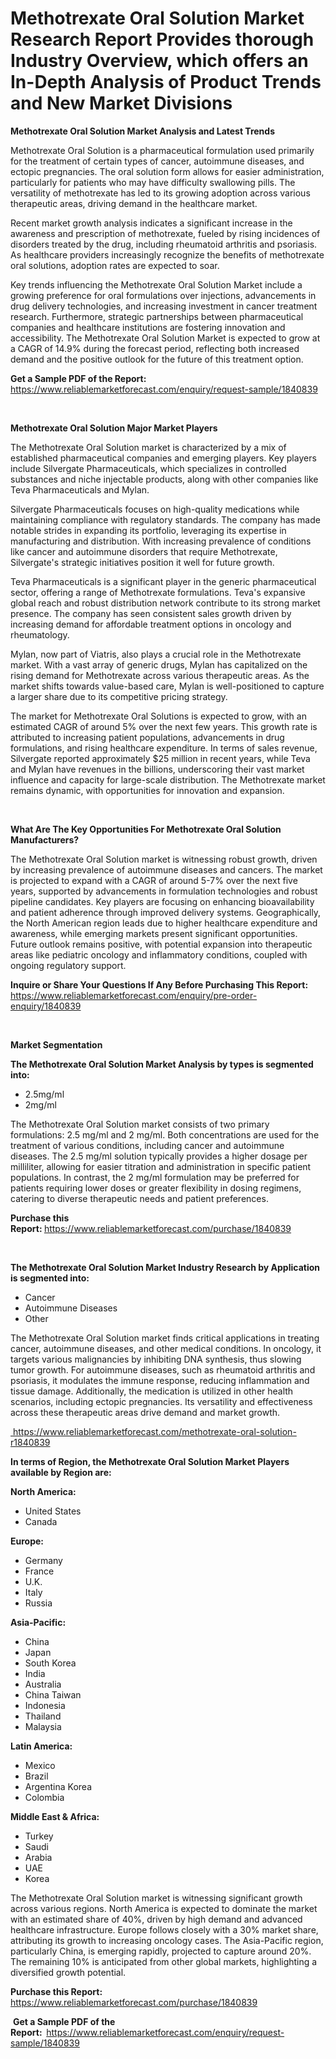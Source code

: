 <p><h1>Methotrexate Oral Solution Market Research Report Provides thorough Industry Overview, which offers an In-Depth Analysis of Product Trends and New Market Divisions</h1></p><p><strong>Methotrexate Oral Solution Market Analysis and Latest Trends</strong></p>
<p><p>Methotrexate Oral Solution is a pharmaceutical formulation used primarily for the treatment of certain types of cancer, autoimmune diseases, and ectopic pregnancies. The oral solution form allows for easier administration, particularly for patients who may have difficulty swallowing pills. The versatility of methotrexate has led to its growing adoption across various therapeutic areas, driving demand in the healthcare market.</p><p>Recent market growth analysis indicates a significant increase in the awareness and prescription of methotrexate, fueled by rising incidences of disorders treated by the drug, including rheumatoid arthritis and psoriasis. As healthcare providers increasingly recognize the benefits of methotrexate oral solutions, adoption rates are expected to soar.</p><p>Key trends influencing the Methotrexate Oral Solution Market include a growing preference for oral formulations over injections, advancements in drug delivery technologies, and increasing investment in cancer treatment research. Furthermore, strategic partnerships between pharmaceutical companies and healthcare institutions are fostering innovation and accessibility. The Methotrexate Oral Solution Market is expected to grow at a CAGR of 14.9% during the forecast period, reflecting both increased demand and the positive outlook for the future of this treatment option.</p></p>
<p><strong>Get a Sample PDF of the Report:&nbsp;</strong> <a href="https://www.reliablemarketforecast.com/enquiry/request-sample/1840839?utm_campaign=2011&utm_medium=2&utm_source=Github&utm_content=ia&utm_term=19042025&utm_id=methotrexate-oral-solution">https://www.reliablemarketforecast.com/enquiry/request-sample/1840839</a></p>
<p>&nbsp;</p>
<p><strong>Methotrexate Oral Solution Major Market Players</strong></p>
<p><p>The Methotrexate Oral Solution market is characterized by a mix of established pharmaceutical companies and emerging players. Key players include Silvergate Pharmaceuticals, which specializes in controlled substances and niche injectable products, along with other companies like Teva Pharmaceuticals and Mylan.</p><p>Silvergate Pharmaceuticals focuses on high-quality medications while maintaining compliance with regulatory standards. The company has made notable strides in expanding its portfolio, leveraging its expertise in manufacturing and distribution. With increasing prevalence of conditions like cancer and autoimmune disorders that require Methotrexate, Silvergate's strategic initiatives position it well for future growth.</p><p>Teva Pharmaceuticals is a significant player in the generic pharmaceutical sector, offering a range of Methotrexate formulations. Teva's expansive global reach and robust distribution network contribute to its strong market presence. The company has seen consistent sales growth driven by increasing demand for affordable treatment options in oncology and rheumatology.</p><p>Mylan, now part of Viatris, also plays a crucial role in the Methotrexate market. With a vast array of generic drugs, Mylan has capitalized on the rising demand for Methotrexate across various therapeutic areas. As the market shifts towards value-based care, Mylan is well-positioned to capture a larger share due to its competitive pricing strategy.</p><p>The market for Methotrexate Oral Solutions is expected to grow, with an estimated CAGR of around 5% over the next few years. This growth rate is attributed to increasing patient populations, advancements in drug formulations, and rising healthcare expenditure. In terms of sales revenue, Silvergate reported approximately $25 million in recent years, while Teva and Mylan have revenues in the billions, underscoring their vast market influence and capacity for large-scale distribution. The Methotrexate market remains dynamic, with opportunities for innovation and expansion.</p></p>
<p>&nbsp;</p>
<p><strong>What Are The Key Opportunities For Methotrexate Oral Solution Manufacturers?</strong></p>
<p><p>The Methotrexate Oral Solution market is witnessing robust growth, driven by increasing prevalence of autoimmune diseases and cancers. The market is projected to expand with a CAGR of around 5-7% over the next five years, supported by advancements in formulation technologies and robust pipeline candidates. Key players are focusing on enhancing bioavailability and patient adherence through improved delivery systems. Geographically, the North American region leads due to higher healthcare expenditure and awareness, while emerging markets present significant opportunities. Future outlook remains positive, with potential expansion into therapeutic areas like pediatric oncology and inflammatory conditions, coupled with ongoing regulatory support.</p></p>
<p><strong>Inquire or Share Your Questions If Any Before Purchasing This Report:</strong> <a href="https://www.reliablemarketforecast.com/enquiry/pre-order-enquiry/1840839?utm_campaign=2011&utm_medium=2&utm_source=Github&utm_content=ia&utm_term=19042025&utm_id=methotrexate-oral-solution">https://www.reliablemarketforecast.com/enquiry/pre-order-enquiry/1840839</a></p>
<p>&nbsp;</p>
<p><strong>Market Segmentation</strong></p>
<p><strong>The Methotrexate Oral Solution Market Analysis by types is segmented into:</strong></p>
<p><ul><li>2.5mg/ml</li><li>2mg/ml</li></ul></p>
<p><p>The Methotrexate Oral Solution market consists of two primary formulations: 2.5 mg/ml and 2 mg/ml. Both concentrations are used for the treatment of various conditions, including cancer and autoimmune diseases. The 2.5 mg/ml solution typically provides a higher dosage per milliliter, allowing for easier titration and administration in specific patient populations. In contrast, the 2 mg/ml formulation may be preferred for patients requiring lower doses or greater flexibility in dosing regimens, catering to diverse therapeutic needs and patient preferences.</p></p>
<p><strong>Purchase this Report:&nbsp;</strong><a href="https://www.reliablemarketforecast.com/purchase/1840839?utm_campaign=2011&utm_medium=2&utm_source=Github&utm_content=ia&utm_term=19042025&utm_id=methotrexate-oral-solution">https://www.reliablemarketforecast.com/purchase/1840839</a></p>
<p>&nbsp;</p>
<p><strong>The Methotrexate Oral Solution Market Industry Research by Application is segmented into:</strong></p>
<p><ul><li>Cancer</li><li>Autoimmune Diseases</li><li>Other</li></ul></p>
<p><p>The Methotrexate Oral Solution market finds critical applications in treating cancer, autoimmune diseases, and other medical conditions. In oncology, it targets various malignancies by inhibiting DNA synthesis, thus slowing tumor growth. For autoimmune diseases, such as rheumatoid arthritis and psoriasis, it modulates the immune response, reducing inflammation and tissue damage. Additionally, the medication is utilized in other health scenarios, including ectopic pregnancies. Its versatility and effectiveness across these therapeutic areas drive demand and market growth.</p></p>
<p><a href="https://www.reliablemarketforecast.com/methotrexate-oral-solution-r1840839?utm_campaign=2011&utm_medium=2&utm_source=Github&utm_content=ia&utm_term=19042025&utm_id=methotrexate-oral-solution">&nbsp;https://www.reliablemarketforecast.com/methotrexate-oral-solution-r1840839</a></p>
<p><strong>In terms of Region, the Methotrexate Oral Solution Market Players available by Region are:</strong></p>
<p>
    <p> <strong> North America: </strong>
        <ul>
            <li>United States</li>
            <li>Canada</li>
        </ul>
        </p> 
    <p> <strong> Europe: </strong>
        <ul>
            <li>Germany</li>
            <li>France</li>
            <li>U.K.</li>
            <li>Italy</li>
            <li>Russia</li>
        </ul>
        </p> 
    <p> <strong> Asia-Pacific: </strong>
        <ul>
            <li>China</li>
            <li>Japan</li>
            <li>South Korea</li>
            <li>India</li>
            <li>Australia</li>
            <li>China Taiwan</li>
            <li>Indonesia</li>
            <li>Thailand</li>
            <li>Malaysia</li>
        </ul>
        </p> 
    <p> <strong> Latin America: </strong>
        <ul>
            <li>Mexico</li>
            <li>Brazil</li>
            <li>Argentina Korea</li>
            <li>Colombia</li>
        </ul>
        </p> 
    <p> <strong> Middle East & Africa: </strong>
        <ul>
            <li>Turkey</li>
            <li>Saudi</li>
            <li>Arabia</li>
            <li>UAE</li>
            <li>Korea</li>
        </ul>
    </p>
    </p>
<p><p>The Methotrexate Oral Solution market is witnessing significant growth across various regions. North America is expected to dominate the market with an estimated share of 40%, driven by high demand and advanced healthcare infrastructure. Europe follows closely with a 30% market share, attributing its growth to increasing oncology cases. The Asia-Pacific region, particularly China, is emerging rapidly, projected to capture around 20%. The remaining 10% is anticipated from other global markets, highlighting a diversified growth potential.</p></p>
<p><strong>Purchase this Report: </strong><a href="https://www.reliablemarketforecast.com/purchase/1840839?utm_campaign=2011&utm_medium=2&utm_source=Github&utm_content=ia&utm_term=19042025&utm_id=methotrexate-oral-solution">https://www.reliablemarketforecast.com/purchase/1840839</a></p>
<p>&nbsp;<strong>Get a Sample PDF of the Report:&nbsp;&nbsp;</strong><a href="https://www.reliablemarketforecast.com/enquiry/request-sample/1840839?utm_campaign=2011&utm_medium=2&utm_source=Github&utm_content=ia&utm_term=19042025&utm_id=methotrexate-oral-solution">https://www.reliablemarketforecast.com/enquiry/request-sample/1840839</a></p>
<p><strong></strong></p>
<p><p></p><p></p><p></p></p>
